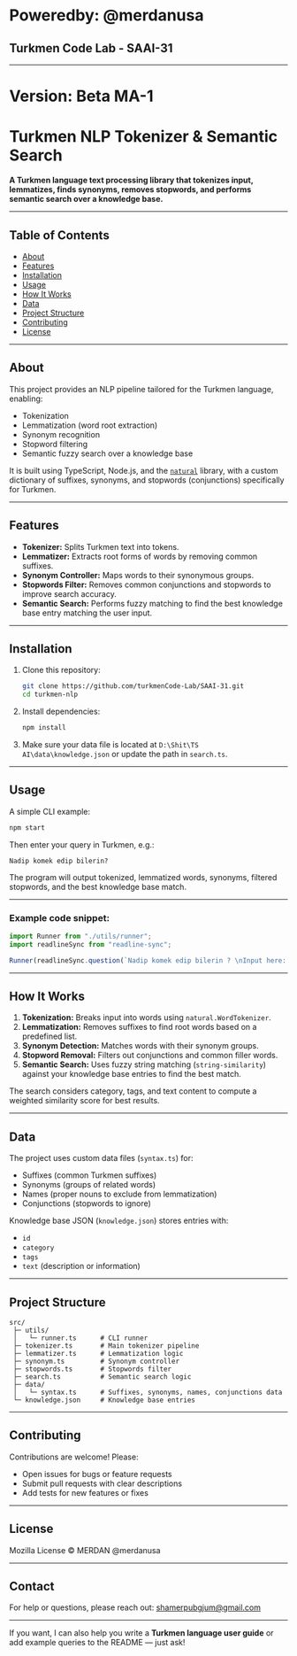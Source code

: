 # Poweredby: @merdanusa
## Turkmen Code Lab - SAAI-31 

---

# Version: Beta MA-1
# Turkmen NLP Tokenizer & Semantic Search
**A Turkmen language text processing library that tokenizes input, lemmatizes, finds synonyms, removes stopwords, and performs semantic search over a knowledge base.**

---

## Table of Contents

- [About](#about)
- [Features](#features)
- [Installation](#installation)
- [Usage](#usage)
- [How It Works](#how-it-works)
- [Data](#data)
- [Project Structure](#project-structure)
- [Contributing](#contributing)
- [License](#license)

---

## About

This project provides an NLP pipeline tailored for the Turkmen language, enabling:

- Tokenization
- Lemmatization (word root extraction)
- Synonym recognition
- Stopword filtering
- Semantic fuzzy search over a knowledge base

It is built using TypeScript, Node.js, and the [`natural`](https://www.npmjs.com/package/natural) library, with a custom dictionary of suffixes, synonyms, and stopwords (conjunctions) specifically for Turkmen.

---

## Features

- **Tokenizer:** Splits Turkmen text into tokens.
- **Lemmatizer:** Extracts root forms of words by removing common suffixes.
- **Synonym Controller:** Maps words to their synonymous groups.
- **Stopwords Filter:** Removes common conjunctions and stopwords to improve search accuracy.
- **Semantic Search:** Performs fuzzy matching to find the best knowledge base entry matching the user input.

---

## Installation

1. Clone this repository:

   ```bash
   git clone https://github.com/turkmenCode-Lab/SAAI-31.git
   cd turkmen-nlp
   ```

2. Install dependencies:

   ```bash
   npm install
   ```

3. Make sure your data file is located at `D:\Shit\TS AI\data\knowledge.json` or update the path in `search.ts`.

---

## Usage

A simple CLI example:

```bash
npm start
```

Then enter your query in Turkmen, e.g.:

```
Nadip komek edip bilerin?
```

The program will output tokenized, lemmatized words, synonyms, filtered stopwords, and the best knowledge base match.

---

### Example code snippet:

```typescript
import Runner from "./utils/runner";
import readlineSync from "readline-sync";

Runner(readlineSync.question(`Nadip komek edip bilerin ? \nInput here: `));
```

---

## How It Works

1. **Tokenization:** Breaks input into words using `natural.WordTokenizer`.
2. **Lemmatization:** Removes suffixes to find root words based on a predefined list.
3. **Synonym Detection:** Matches words with their synonym groups.
4. **Stopword Removal:** Filters out conjunctions and common filler words.
5. **Semantic Search:** Uses fuzzy string matching (`string-similarity`) against your knowledge base entries to find the best match.

The search considers category, tags, and text content to compute a weighted similarity score for best results.

---

## Data

The project uses custom data files (`syntax.ts`) for:

- Suffixes (common Turkmen suffixes)
- Synonyms (groups of related words)
- Names (proper nouns to exclude from lemmatization)
- Conjunctions (stopwords to ignore)

Knowledge base JSON (`knowledge.json`) stores entries with:

- `id`
- `category`
- `tags`
- `text` (description or information)

---

## Project Structure

```
src/
 ├─ utils/
 │   └─ runner.ts      # CLI runner
 ├─ tokenizer.ts       # Main tokenizer pipeline
 ├─ lemmatizer.ts      # Lemmatization logic
 ├─ synonym.ts         # Synonym controller
 ├─ stopwords.ts       # Stopwords filter
 ├─ search.ts          # Semantic search logic
 ├─ data/
 │   └─ syntax.ts      # Suffixes, synonyms, names, conjunctions data
 └─ knowledge.json     # Knowledge base entries
```

---

## Contributing

Contributions are welcome! Please:

- Open issues for bugs or feature requests
- Submit pull requests with clear descriptions
- Add tests for new features or fixes

---

## License

Mozilla License © MERDAN @merdanusa

---

## Contact

For help or questions, please reach out: [shamerpubgjum@gmail.com](mailto:shamerpubgjum@gmail.com)

---

If you want, I can also help you write a **Turkmen language user guide** or add example queries to the README — just ask!
